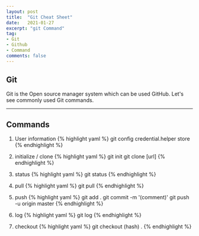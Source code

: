 ```yaml
---
layout: post
title:  "Git Cheat Sheet"
date:   2021-01-27
excerpt: "git Command"
tag:
- Git
- Github
- Command
comments: false
---
```

## Git

Git is the Open source manager system which can be used GitHub. Let's see commonly used Git commands.

---
## Commands
1. User information
    {% highlight yaml %}
    git config credential.helper store
    {% endhighlight %}

2. initialize / clone
    {% highlight yaml %}
    git init
    git clone [url]
    {% endhighlight %}

3. status
    {% highlight yaml %}
    git status
    {% endhighlight %}

4. pull
    {% highlight yaml %}
    git pull
    {% endhighlight %}

5. push
    {% highlight yaml %}
    git add .
    git commit -m '(comment)'
    git push -u origin master
    {% endhighlight %}

6. log
    {% highlight yaml %}
    git log
    {% endhighlight %}

7. checkout
    {% highlight yaml %}
    git checkout (hash) .
    {% endhighlight %}
